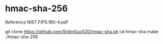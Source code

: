 # hmac-sha-256
Reference NIST.FIPS.180-4.pdf

git clone https://github.com/ShilinGuo520/hmac-sha.git
cd hmac-sha
make
./hmac-sha-256


